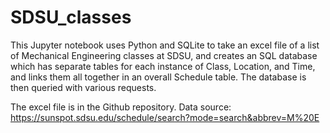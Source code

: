 # SDSU_classes

This Jupyter notebook uses Python and SQLite to take an excel file of a list of Mechanical Engineering classes at SDSU, and creates an SQL database which has separate tables for each instance of Class, Location, and Time, and links them all together in an overall Schedule table. The database is then queried with various requests.

The excel file is in the Github repository. Data source: https://sunspot.sdsu.edu/schedule/search?mode=search&abbrev=M%20E
